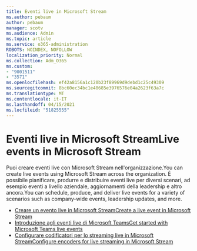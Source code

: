 ```yaml
---
title: Eventi live in Microsoft Stream
ms.author: pebaum
author: pebaum
manager: scotv
ms.audience: Admin
ms.topic: article
ms.service: o365-administration
ROBOTS: NOINDEX, NOFOLLOW
localization_priority: Normal
ms.collection: Adm_O365
ms.custom:
- "9001511"
- "3571"
ms.openlocfilehash: ef42a8156a1c120b23f89969d9debd1c25c49309
ms.sourcegitcommit: 8bc60ec34bc1e40685e3976576e04a2623f63a7c
ms.translationtype: MT
ms.contentlocale: it-IT
ms.lasthandoff: 04/15/2021
ms.locfileid: "51825555"
---
```

# <a name="live-events-in-microsoft-stream"></a><span data-ttu-id="81e29-102">Eventi live in Microsoft Stream</span><span class="sxs-lookup"><span data-stu-id="81e29-102">Live events in Microsoft Stream</span></span>

<span data-ttu-id="81e29-103">Puoi creare eventi live con Microsoft Stream nell'organizzazione.</span><span class="sxs-lookup"><span data-stu-id="81e29-103">You can create live events using Microsoft Stream across the organization.</span></span> <span data-ttu-id="81e29-104">È possibile pianificare, produrre e distribuire eventi live per diversi scenari, ad esempio eventi a livello aziendale, aggiornamenti della leadership e altro ancora.</span><span class="sxs-lookup"><span data-stu-id="81e29-104">You can schedule, produce, and deliver live events for a variety of scenarios such as company-wide events, leadership updates, and more.</span></span>

- [<span data-ttu-id="81e29-105">Creare un evento live in Microsoft Stream</span><span class="sxs-lookup"><span data-stu-id="81e29-105">Create a live event in Microsoft Stream</span></span>](https://docs.microsoft.com/stream/live-create-event)
- [<span data-ttu-id="81e29-106">Introduzione agli eventi live di Microsoft Teams</span><span class="sxs-lookup"><span data-stu-id="81e29-106">Get started with Microsoft Teams live events</span></span>](https://support.office.com/article/get-started-with-microsoft-teams-live-events-d077fec2-a058-483e-9ab5-1494afda578a)
- [<span data-ttu-id="81e29-107">Configurare codificatori per lo streaming live in Microsoft Stream</span><span class="sxs-lookup"><span data-stu-id="81e29-107">Configure encoders for live streaming in Microsoft Stream</span></span>](https://docs.microsoft.com/stream/live-encoder-setup)

